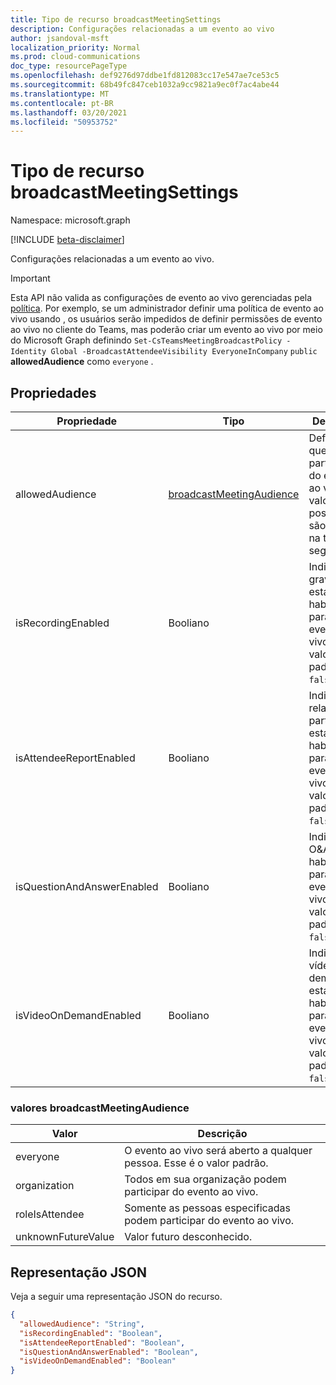 ```yaml
---
title: Tipo de recurso broadcastMeetingSettings
description: Configurações relacionadas a um evento ao vivo
author: jsandoval-msft
localization_priority: Normal
ms.prod: cloud-communications
doc_type: resourcePageType
ms.openlocfilehash: def9276d97ddbe1fd812083cc17e547ae7ce53c5
ms.sourcegitcommit: 68b49fc847ceb1032a9cc9821a9ec0f7ac4abe44
ms.translationtype: MT
ms.contentlocale: pt-BR
ms.lasthandoff: 03/20/2021
ms.locfileid: "50953752"
---
```

# <a name="broadcastmeetingsettings-resource-type"></a>Tipo de recurso broadcastMeetingSettings

Namespace: microsoft.graph

[!INCLUDE [beta-disclaimer](../../includes/beta-disclaimer.md)]

Configurações relacionadas a um evento ao vivo.

> [!IMPORTANT]
> Esta API não valida as configurações de evento ao vivo gerenciadas pela [política](/microsoftteams/teams-live-events/set-teams-live-events-policies-using-powershell).
> Por exemplo, se um administrador definir uma política de evento ao vivo usando , os usuários serão impedidos de definir permissões de evento ao vivo no cliente do Teams, mas poderão criar um evento ao vivo por meio do Microsoft Graph definindo `Set-CsTeamsMeetingBroadcastPolicy -Identity Global -BroadcastAttendeeVisibility EveryoneInCompany` `public` **allowedAudience** como `everyone` . 

## <a name="properties"></a>Propriedades

| Propriedade                   | Tipo                     | Descrição                                                                     |
| -------------------------- | ------------------------ | ------------------------------------------------------------------------------- |
| allowedAudience            | [broadcastMeetingAudience](#broadcastmeetingaudience-values) | Define quem pode participar do evento ao vivo. Os valores possíveis são listados na tabela a seguir. |
| isRecordingEnabled         | Booliano                  | Indica se a gravação está habilitada para esse evento ao vivo. O valor padrão é `false`.          |
| isAttendeeReportEnabled    | Booliano                  | Indica se o relatório do participante está habilitado para este evento ao vivo. O valor padrão é `false`.    |
| isQuestionAndAnswerEnabled | Booliano                  | Indica se O&A está habilitado para este evento ao vivo. O valor padrão é `false`.                |
| isVideoOnDemandEnabled     | Booliano                  | Indica se o vídeo sob demanda está habilitado para esse evento ao vivo. O valor padrão é `false`.    |

### <a name="broadcastmeetingaudience-values"></a>valores broadcastMeetingAudience

| Valor              | Descrição                                                       |
| ------------------ | ----------------------------------------------------------------- |
| everyone           | O evento ao vivo será aberto a qualquer pessoa. Esse é o valor padrão. |
| organization       | Todos em sua organização podem participar do evento ao vivo.                     |
| roleIsAttendee     | Somente as pessoas especificadas podem participar do evento ao vivo.                |
| unknownFutureValue | Valor futuro desconhecido.                                             |

## <a name="json-representation"></a>Representação JSON

Veja a seguir uma representação JSON do recurso.

<!-- {
  "blockType": "resource",
  "optionalProperties": [],
  "@odata.type": "microsoft.graph.broadcastMeetingSettings"
}-->
```json
{
  "allowedAudience": "String",
  "isRecordingEnabled": "Boolean",
  "isAttendeeReportEnabled": "Boolean",
  "isQuestionAndAnswerEnabled": "Boolean",
  "isVideoOnDemandEnabled": "Boolean"
}
```

<!-- uuid: 8fcb5dbc-d5aa-4681-8e31-b001d5168d79
2015-10-25 14:57:30 UTC -->
<!--
{
  "type": "#page.annotation",
  "description": "broadcastSettings resource",
  "keywords": "",
  "section": "documentation",
  "tocPath": "",
  "suppressions": []
}
-->
